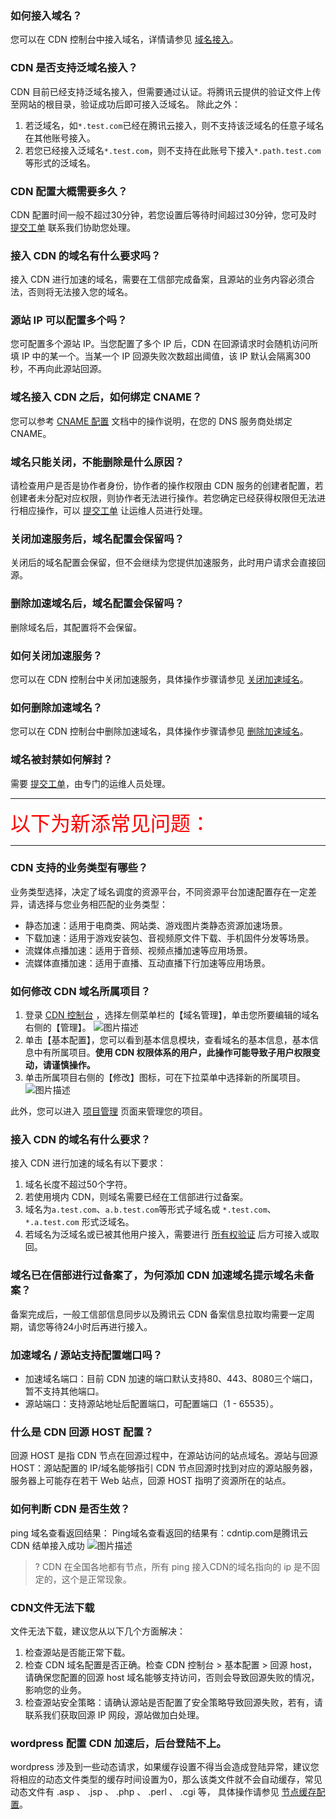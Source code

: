 ### 如何接入域名？
您可以在 CDN 控制台中接入域名，详情请参见 [域名接入](https://cloud.tencent.com/document/product/228/41215)。

### CDN 是否支持泛域名接入？
CDN 目前已经支持泛域名接入，但需要通过认证。将腾讯云提供的验证文件上传至网站的根目录，验证成功后即可接入泛域名。
除此之外：
1. 若泛域名，如`*.test.com`已经在腾讯云接入，则不支持该泛域名的任意子域名在其他账号接入。
2. 若您已经接入泛域名`*.test.com`，则不支持在此账号下接入`*.path.test.com`等形式的泛域名。

### CDN 配置大概需要多久？
CDN 配置时间一般不超过30分钟，若您设置后等待时间超过30分钟，您可及时 [提交工单](https://console.cloud.tencent.com/workorder/category) 联系我们协助您处理。

### 接入 CDN 的域名有什么要求吗？
接入 CDN 进行加速的域名，需要在工信部完成备案，且源站的业务内容必须合法，否则将无法接入您的域名。

### 源站 IP 可以配置多个吗？
您可配置多个源站 IP。当您配置了多个 IP 后，CDN 在回源请求时会随机访问所填 IP 中的某一个。当某一个 IP 回源失败次数超出阈值，该 IP 默认会隔离300秒，不再向此源站回源。

### 域名接入 CDN 之后，如何绑定 CNAME？
您可以参考 [CNAME 配置](https://cloud.tencent.com/doc/product/228/3121) 文档中的操作说明，在您的 DNS 服务商处绑定 CNAME。

### 域名只能关闭，不能删除是什么原因？
请检查用户是否是协作者身份，协作者的操作权限由 CDN 服务的创建者配置，若创建者未分配对应权限，则协作者无法进行操作。若您确定已经获得权限但无法进行相应操作，可以 [提交工单](https://console.cloud.tencent.com/workorder/category) 让运维人员进行处理。

### 关闭加速服务后，域名配置会保留吗？
关闭后的域名配置会保留，但不会继续为您提供加速服务，此时用户请求会直接回源。

### 删除加速域名后，域名配置会保留吗？
删除域名后，其配置将不会保留。

### 如何关闭加速服务？
您可以在 CDN 控制台中关闭加速服务，具体操作步骤请参见 [关闭加速域名](https://cloud.tencent.com/document/product/228/41241#close)。

### 如何删除加速域名？
您可以在 CDN 控制台中删除加速域名，具体操作步骤请参见 [删除加速域名](https://cloud.tencent.com/document/product/228/41241#del)。

### 域名被封禁如何解封？
需要 [提交工单](https://console.cloud.tencent.com/workorder/category)，由专门的运维人员处理。



----
<div style="color:red;font-size:32px">以下为新添常见问题：</div>

----

### CDN 支持的业务类型有哪些？
业务类型选择，决定了域名调度的资源平台，不同资源平台加速配置存在一定差异，请选择与您业务相匹配的业务类型：
- 静态加速：适用于电商类、网站类、游戏图片类静态资源加速场景。
- 下载加速：适用于游戏安装包、音视频原文件下载、手机固件分发等场景。
- 流媒体点播加速：适用于音频、视频点播加速等应用场景。
- 流媒体直播加速：适用于直播、互动直播下行加速等应用场景。

### 如何修改 CDN 域名所属项目？

1. 登录  [CDN 控制台](https://console.cloud.tencent.com/CDN) ，选择左侧菜单栏的【域名管理】，单击您所要编辑的域名右侧的【管理】。
![图片描述](https://main.qcloudimg.com/raw/852e08c890317ef2442d5af655da42c5.png)
2. 单击【基本配置】，您可以看到基本信息模块，查看域名的基本信息，基本信息中有所属项目。**使用 CDN 权限体系的用户，此操作可能导致子用户权限变动，请谨慎操作。**
3. 单击所属项目右侧的【修改】图标，可在下拉菜单中选择新的所属项目。
![图片描述](https://main.qcloudimg.com/raw/221cc1b397082246240c706ccf355964.png)

此外，您可以进入 [项目管理](https://console.cloud.tencent.com/project) 页面来管理您的项目。


### 接入 CDN 的域名有什么要求？
接入 CDN 进行加速的域名有以下要求：
1. 域名长度不超过50个字符。
2. 若使用境内 CDN，则域名需要已经在工信部进行过备案。
3. 域名为`a.test.com`、`a.b.test.com`等形式子域名或 `*.test.com`、`*.a.test.com` 形式泛域名。
4. 若域名为泛域名或已被其他用户接入，需要进行 [所有权验证](https://cloud.tencent.com/document/product/228/41215#m1) 后方可接入或取回。

### 域名已在信部进行过备案了，为何添加 CDN 加速域名提示域名未备案？
备案完成后，一般工信部信息同步以及腾讯云 CDN 备案信息拉取均需要一定周期，请您等待24小时后再进行接入。

### 加速域名 / 源站支持配置端口吗？
- 加速域名端口：目前 CDN 加速的端口默认支持80、443、8080三个端口，暂不支持其他端口。
- 源站端口：支持源站地址后配置端口，可配置端口（1 - 65535）。

### 什么是 CDN 回源 HOST 配置？
回源 HOST 是指 CDN 节点在回源过程中，在源站访问的站点域名。源站与回源 HOST：源站配置的 IP/域名能够指引 CDN 节点回源时找到对应的源站服务器，服务器上可能存在若干 Web 站点，回源 HOST 指明了资源所在的站点。


### 如何判断 CDN 是否生效？

ping 域名查看返回结果： Ping域名查看返回的结果有：cdntip.com是腾讯云 CDN 结单接入成功
![图片描述](https://main.qcloudimg.com/raw/5d676735d5c51b3ec79dbf4d27f7b7ba.png)
>? CDN 在全国各地都有节点，所有 ping 接入CDN的域名指向的 ip 是不固定的，这个是正常现象。

### CDN文件无法下载

文件无法下载，建议您从以下几个方面解决：
1. 检查源站是否能正常下载。
2. 检查 CDN 域名配置是否正确。检查 CDN 控制台 > 基本配置 > 回源 host，请确保您配置的回源 host 域名能够支持访问，否则会导致回源失败的情况，影响您的业务。
3. 检查源站安全策略：请确认源站是否配置了安全策略导致回源失败，若有，请联系我们获取回源 IP 网段，源站做加白处理。


### wordpress 配置 CDN 加速后，后台登陆不上。
wordpress 涉及到一些动态请求，如果缓存设置不得当会造成登陆异常，建议您将相应的动态文件类型的缓存时间设置为0，那么该类文件就不会自动缓存，常见动态文件有 .asp 、 .jsp 、 .php 、 .perl 、 .cgi 等， 具体操作请参见 [节点缓存配置](https://cloud.tencent.com/document/product/228/41540)。


